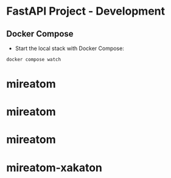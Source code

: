 # FastAPI Project - Development

## Docker Compose

* Start the local stack with Docker Compose:

```bash
docker compose watch
```
# mireatom
# mireatom
# mireatom
# mireatom-xakaton
